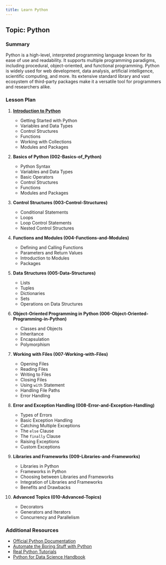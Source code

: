 ```yaml
---
title: Learn Python
---
```


## Topic: Python

### Summary
Python is a high-level, interpreted programming language known for its ease of use and readability. It supports multiple programming paradigms, including procedural, object-oriented, and functional programming. Python is widely used for web development, data analysis, artificial intelligence, scientific computing, and more. Its extensive standard library and vast ecosystem of third-party packages make it a versatile tool for programmers and researchers alike.

### Lesson Plan

1. **[Introduction to Python](001-Introduction-to-Python)**
   - Getting Started with Python
   - Variables and Data Types
   - Control Structures
   - Functions
   - Working with Collections
   - Modules and Packages

2. **Basics of Python (002-Basics-of_Python)**
   - Python Syntax
   - Variables and Data Types
   - Basic Operators
   - Control Structures
   - Functions
   - Modules and Packages

3. **Control Structures (003-Control-Structures)**
   - Conditional Statements
   - Loops
   - Loop Control Statements
   - Nested Control Structures

4. **Functions and Modules (004-Functions-and-Modules)**
   - Defining and Calling Functions
   - Parameters and Return Values
   - Introduction to Modules
   - Packages

5. **Data Structures (005-Data-Structures)**
   - Lists
   - Tuples
   - Dictionaries
   - Sets
   - Operations on Data Structures

6. **Object-Oriented Programming in Python (006-Object-Oriented-Programming-in-Python)**
   - Classes and Objects
   - Inheritance
   - Encapsulation
   - Polymorphism

7. **Working with Files (007-Working-with-Files)**
   - Opening Files
   - Reading Files
   - Writing to Files
   - Closing Files
   - Using `with` Statement
   - Handling File Paths
   - Error Handling

8. **Error and Exception Handling (008-Error-and-Exception-Handling)**
   - Types of Errors
   - Basic Exception Handling
   - Catching Multiple Exceptions
   - The `else` Clause
   - The `finally` Clause
   - Raising Exceptions
   - Custom Exceptions

9. **Libraries and Frameworks (009-Libraries-and-Frameworks)**
   - Libraries in Python
   - Frameworks in Python
   - Choosing between Libraries and Frameworks
   - Integration of Libraries and Frameworks
   - Benefits and Drawbacks

10. **Advanced Topics (010-Advanced-Topics)**
    - Decorators
    - Generators and Iterators
    - Concurrency and Parallelism

### Additional Resources
- [Official Python Documentation](https://docs.python.org/3/)
- [Automate the Boring Stuff with Python](https://automatetheboringstuff.com/)
- [Real Python Tutorials](https://realpython.com/)
- [Python for Data Science Handbook](https://jakevdp.github.io/PythonDataScienceHandbook/)
